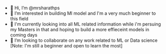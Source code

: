 - 👋 Hi, I’m @mrsharathps
- 👀 I’m interested in building Ml model and I'm a very much beginner to this field
- 🌱 I'm currently looking into all ML related information while i'm persuing my Masters in that and hoping to build a more effieceint models in coming days
- 💞️ I’m looking to collaborate on any work related to ML or Data science [Note: I'm still a beginner and open to learn the most]


<!---
mrsharathps/mrsharathps is a ✨ special ✨ repository because its `README.md` (this file) appears on your GitHub profile.
You can click the Preview link to take a look at your changes.
--->
